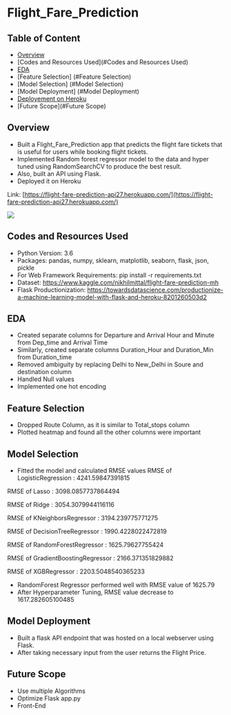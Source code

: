# Flight_Fare_Prediction

## Table of Content
  * [Overview](#overview)
  * [Codes and Resources Used](#Codes and Resources Used)
  * [EDA](#EDA)
  * [Feature Selection] (#Feature Selection)
  * [Model Selection] (#Model Selection)
  * [Model Deployment] (#Model Deployment)
  * [Deployement on Heroku](#deployement-on-heroku)
  * [Future Scope](#Future Scope)
 
## Overview
* Built a Flight_Fare_Prediction app that predicts the flight fare tickets that is useful for users while booking flight tickets.
* Implemented Random forest regressor model to the data and hyper tuned using RandomSearchCV to produce the best result.
* Also, built an API using Flask.
* Deployed it on Heroku

Link: [https://flight-fare-prediction-api27.herokuapp.com/](https://flight-fare-prediction-api27.herokuapp.com/)

[![](https://imgur.com/a/EIvsUpA.png)](https://flight-fare-prediction-api27.herokuapp.com/)

## Codes and Resources Used

* Python Version: 3.6
* Packages: pandas, numpy, sklearn, matplotlib, seaborn, flask, json, pickle
* For Web Framework Requirements: pip install -r requirements.txt
* Dataset: https://www.kaggle.com/nikhilmittal/flight-fare-prediction-mh
* Flask Productionization: https://towardsdatascience.com/productionize-a-machine-learning-model-with-flask-and-heroku-8201260503d2

## EDA

* Created separate columns for Departure and Arrival Hour and Minute from Dep_time and Arrival Time
* Similarly, created separate columns Duration_Hour and Duration_Min from Duration_time
* Removed ambiguity by replacing Delhi to New_Delhi in Soure and destination column
* Handled Null values
* Implemented one hot encoding

## Feature Selection
* Dropped Route Column, as it is similar to Total_stops column
* Plotted heatmap and found all the other columns were important

## Model Selection
* Fitted the model and calculated RMSE values
RMSE of LogisticRegression : 4241.59847391815

RMSE of Lasso :  3098.0857737864494

RMSE of Ridge :  3054.3079944116116

RMSE of KNeighborsRegressor :  3194.239775771275

RMSE of DecisionTreeRegressor :  1990.4228022472819

RMSE of RandomForestRegressor :  1625.79627755424

RMSE of GradientBoostingRegressor :  2166.371351829882

RMSE of XGBRegressor :  2203.5048540365233

* RandomForest Regressor performed well with RMSE value of 1625.79
* After Hyperparameter Tuning, RMSE value decrease to 1617.282605100485


## Model Deployment
* Built a  flask API endpoint that was hosted on a local webserver using Flask.
* After taking necessary input from the user returns the Flight Price.

## Future Scope

* Use multiple Algorithms
* Optimize Flask app.py
* Front-End 






